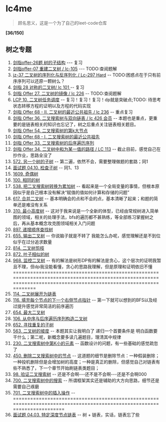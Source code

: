 # lc4me

> 顾名思义，这是一个为了自己的leet-code仓库 

**[36/150]**<br>

## 树之专题
1. [剑指offer-26题 树的子结构](https://leetcode-cn.com/problems/shu-de-zi-jie-gou-lcof/) --- 复习
2. [剑指offer-07 重建二叉树 / lc-105](https://leetcode-cn.com/problems/zhong-jian-er-cha-shu-lcof/) --- TODO:查阅题解
3. [jz-37 二叉树的序列化与反序列化 / Lc-297 Hard](https://leetcode-cn.com/problems/serialize-and-deserialize-binary-tree/) -- TODO:困惑点在于只有前序序列可以还原一颗树么？
4. [剑指 28 对称的二叉树/ lc 101 ](https://leetcode-cn.com/problems/dui-cheng-de-er-cha-shu-lcof/) -- 复习
5. [剑指 Offer 27. 二叉树的镜像 / lc 226](https://leetcode-cn.com/problems/er-cha-shu-de-jing-xiang-lcof/) -- TODO:查阅题解
6. [LCP 10. 二叉树任务调度](https://leetcode-cn.com/problems/er-cha-shu-ren-wu-diao-du/) -- 复习！复习！复习！dp就是突破点;TODO: 待思考状态转移方程的证明以及方程的代码实现
7. [剑指 Offer 68 - II. 二叉树的最近公共祖先 / lc 236](https://leetcode-cn.com/problems/er-cha-shu-de-zui-jin-gong-gong-zu-xian-lcof/) -- 重点复习
8. [剑指 Offer 36. 二叉搜索树与双向链表 / lc 426 会员](https://leetcode-cn.com/problems/er-cha-sou-suo-shu-yu-shuang-xiang-lian-biao-lcof/) -- 本题也是重点，更重要的是链表相关的知识也忘记了，树之后重点关注链表相关题目。
9. [剑指 Offer 54. 二叉搜索树的第k大节点](https://leetcode-cn.com/problems/er-cha-sou-suo-shu-de-di-kda-jie-dian-lcof/)
10. [剑指 Offer 68 - I. 二叉搜索树的最近公共祖先](https://leetcode-cn.com/problems/er-cha-sou-suo-shu-de-zui-jin-gong-gong-zu-xian-lcof/)
11. [剑指 Offer 33. 二叉搜索树的后序遍历序列](https://leetcode-cn.com/problems/er-cha-sou-suo-shu-de-hou-xu-bian-li-xu-lie-lcof/)
12. [剑指 Offer 34. 二叉树中和为某一值的路径 / LC 113](https://leetcode-cn.com/problems/er-cha-shu-zhong-he-wei-mou-yi-zhi-de-lu-jing-lcof/) -- 截止目前，感觉自己在抄作业，思路全没了
13. [572. 另一个树的子树](https://leetcode-cn.com/problems/subtree-of-another-tree/) -- 第二遍，依然不会，需要整理做题的套路；同1
14. [面试题 04.10. 检查子树](https://leetcode-cn.com/problems/check-subtree-lcci/) -- 同1、13
15. [1609. 奇偶树](https://leetcode-cn.com/problems/even-odd-tree/)
16. [100. 相同的树](https://leetcode-cn.com/problems/same-tree/)
17. [538. 把二叉搜索树转换为累加树](https://leetcode-cn.com/problems/convert-bst-to-greater-tree/) -- 看起来是一个全局变量的事情，但根本原因似乎是自己根本没有解决“赋值的值如何计算和存储的问题”
18. [617. 合并二叉树](https://leetcode-cn.com/problems/merge-two-binary-trees/) -- 基本明确会的点和不会的点，基本清晰了起来；和题的简单还是难没有关系
19. [310. 最小高度树](https://leetcode-cn.com/problems/minimum-height-trees/) -- 这对于我来说是一个全新的体型，已经由常规树进入简单图的领域，相关的处理手法，bfs的遍历都不甚熟练，等全部练习掌握树之后，再从基本概念攻克图领域相关入门问题
20. [897. 递增顺序查找树](https://leetcode-cn.com/problems/increasing-order-search-tree/)
21. [655. 输出二叉树](https://leetcode-cn.com/problems/print-binary-tree/) -- 你说脑子就是不转了 我能怎么办呢，感觉理解还是不到位 似乎在过分追求数量
22. [814. 二叉树剪枝](https://leetcode-cn.com/problems/binary-tree-pruning/)
23. [872. 叶子相似的树](https://leetcode-cn.com/problems/leaf-similar-trees/)
24. [968. 监控二叉树](https://leetcode-cn.com/problems/binary-tree-cameras/) -- 有的解法是树形DP有的解法是贪心，这个层次的证明我暂且不理，但dp我没能看懂，贪心的思路我理解，但是原理和证明依旧不懂
=================================================================================================================================================================
25. [114. 二叉树展开为链表](https://leetcode-cn.com/problems/flatten-binary-tree-to-linked-list/)
26. [116. 填充每个节点的下一个右侧节点指针](https://leetcode-cn.com/problems/populating-next-right-pointers-in-each-node/) -- 第一下就可以想到的BFS以及经过提升感觉非常简洁的前序遍历
27. [654. 最大二叉树](https://leetcode-cn.com/problems/maximum-binary-tree/)
28. [106. 从中序与后序遍历序列构造二叉树](https://leetcode-cn.com/problems/construct-binary-tree-from-inorder-and-postorder-traversal/)
29. [652. 寻找重复的子树](https://leetcode-cn.com/problems/find-duplicate-subtrees/)
30. [563. 二叉树的坡度](https://leetcode-cn.com/problems/binary-tree-tilt/) -- 本题其实让我明白了 递归一个首要条件是 明白函数要干什么；第二呢，新概念要多读几遍题目，理清其中规律
31. [230. 二叉搜索树中第K小的元素](https://leetcode-cn.com/problems/kth-smallest-element-in-a-bst/) -- 函数设计的问题，有一些基础的感觉疏忽了
32. [450. 删除二叉搜索树中的节点](https://leetcode-cn.com/problems/delete-node-in-a-bst/) -- 这道题的细节是删除节点：一种假装删除；一种投机删除但是会增加树的高度；一种是真正的删除，但感觉自己对链表有些不熟悉了，下一个章节开始刷链表类题目；
33. [98. 验证二叉搜索树](https://leetcode-cn.com/problems/validate-binary-search-tree/) -- 还是不会啊---还不是不会啊---还是不会啊000
34. [700. 二叉搜索树中的搜索](https://leetcode-cn.com/problems/search-in-a-binary-search-tree/) -- 所谓框架其实还是辅助的大方向思路，细节还是需要自己琢磨
35. [701. 二叉搜索树中的插入操作](https://leetcode-cn.com/problems/insert-into-a-binary-search-tree/) -- 
========================================================================================================================
36. [面试题 04.03. 特定深度节点链表](https://leetcode-cn.com/problems/list-of-depth-lcci/) -- 树 + 链表，实话，链表忘了些











